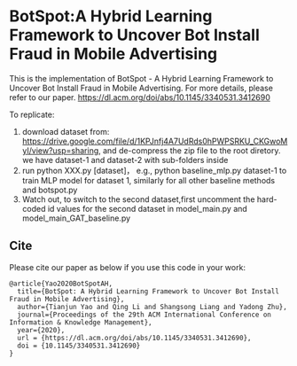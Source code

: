 # BotSpot:A Hybrid Learning Framework to Uncover Bot Install Fraud in Mobile Advertising
This is the implementation of BotSpot - A Hybrid Learning Framework to Uncover Bot Install Fraud in Mobile Advertising.
For more details, please refer to our paper. https://dl.acm.org/doi/abs/10.1145/3340531.3412690


To replicate:
1. download dataset from: https://drive.google.com/file/d/1KPJnfj4A7UdRds0hPWPSRKU_CKGwoMyI/view?usp=sharing, and de-compress the zip file to the root diretory. we have dataset-1 and dataset-2 with sub-folders inside
2. run python XXX.py [dataset]， e.g., python baseline_mlp.py dataset-1 to train MLP model for dataset 1, similarly for all other baseline methods and botspot.py
3. Watch out, to switch to the second dataset,first uncomment the hard-coded id values for the second dataset in model_main.py and model_main_GAT_baseline.py


## Cite
Please cite our paper as below if you use this code in your work:

```
@article{Yao2020BotSpotAH,
  title={BotSpot: A Hybrid Learning Framework to Uncover Bot Install Fraud in Mobile Advertising},
  author={Tianjun Yao and Qing Li and Shangsong Liang and Yadong Zhu},
  journal={Proceedings of the 29th ACM International Conference on Information & Knowledge Management},
  year={2020},
  url = {https://dl.acm.org/doi/abs/10.1145/3340531.3412690},
  doi = {10.1145/3340531.3412690}
}
```
